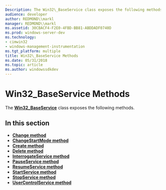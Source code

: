 ```yaml
---
Description: The Win32\_BaseService class exposes the following methods.
audience: developer
author: REDMOND\\markl
manager: REDMOND\\markl
ms.assetid: 30CBACF4-F2E0-4FBD-BB81-ABDDADF0740D
ms.prod: windows-server-dev
ms.technology:
- cimwin32
- windows-management-instrumentation
ms.tgt_platform: multiple
title: Win32\_BaseService Methods
ms.date: 05/31/2018
ms.topic: article
ms.author: windowssdkdev
---
```


# Win32\_BaseService Methods

The [**Win32\_BaseService**](win32-baseservice.md) class exposes the following methods.

## In this section

-   [**Change method**](change-method-in-class-win32-baseservice.md)
-   [**ChangeStartMode method**](changestartmode-method-in-class-win32-baseservice.md)
-   [**Create method**](create-method-in-class-win32-baseservice.md)
-   [**Delete method**](delete-method-in-class-win32-baseservice.md)
-   [**InterrogateService method**](interrogateservice-method-in-class-win32-baseservice.md)
-   [**PauseService method**](pauseservice-method-in-class-win32-baseservice.md)
-   [**ResumeService method**](resumeservice-method-in-class-win32-baseservice.md)
-   [**StartService method**](startservice-method-in-class-win32-baseservice.md)
-   [**StopService method**](stopservice-method-in-class-win32-baseservice.md)
-   [**UserControlService method**](usercontrolservice-method-in-class-win32-baseservice.md)

 

 



